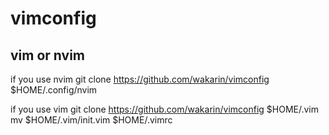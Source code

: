 # vimconfig

## vim or nvim
if you use nvim
    git clone https://github.com/wakarin/vimconfig $HOME/.config/nvim

if you use vim
    git clone https://github.com/wakarin/vimconfig $HOME/.vim
    mv $HOME/.vim/init.vim $HOME/.vimrc
